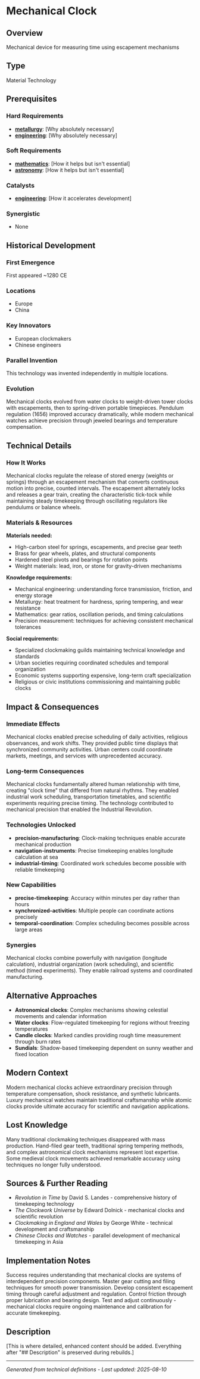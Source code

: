 # Mechanical Clock

## Overview
Mechanical device for measuring time using escapement mechanisms

## Type
Material Technology

## Prerequisites

### Hard Requirements
- **[metallurgy](../metallurgy/README.md)**: [Why absolutely necessary]
- **[engineering](../engineering/README.md)**: [Why absolutely necessary]

### Soft Requirements
- **[mathematics](../mathematics/README.md)**: [How it helps but isn't essential]
- **[astronomy](../astronomy/README.md)**: [How it helps but isn't essential]

### Catalysts
- **[engineering](../engineering/README.md)**: [How it accelerates development]

### Synergistic
- None

## Historical Development

### First Emergence
First appeared ~1280 CE

### Locations
- Europe
- China

### Key Innovators
- European clockmakers
- Chinese engineers

### Parallel Invention
This technology was invented independently in multiple locations.

### Evolution
Mechanical clocks evolved from water clocks to weight-driven tower clocks with escapements, then to spring-driven portable timepieces. Pendulum regulation (1656) improved accuracy dramatically, while modern mechanical watches achieve precision through jeweled bearings and temperature compensation.

## Technical Details

### How It Works
Mechanical clocks regulate the release of stored energy (weights or springs) through an escapement mechanism that converts continuous motion into precise, counted intervals. The escapement alternately locks and releases a gear train, creating the characteristic tick-tock while maintaining steady timekeeping through oscillating regulators like pendulums or balance wheels.

### Materials & Resources
**Materials needed:**
- High-carbon steel for springs, escapements, and precise gear teeth
- Brass for gear wheels, plates, and structural components
- Hardened steel pivots and bearings for rotation points
- Weight materials: lead, iron, or stone for gravity-driven mechanisms

**Knowledge requirements:**
- Mechanical engineering: understanding force transmission, friction, and energy storage
- Metallurgy: heat treatment for hardness, spring tempering, and wear resistance
- Mathematics: gear ratios, oscillation periods, and timing calculations
- Precision measurement: techniques for achieving consistent mechanical tolerances

**Social requirements:**
- Specialized clockmaking guilds maintaining technical knowledge and standards
- Urban societies requiring coordinated schedules and temporal organization
- Economic systems supporting expensive, long-term craft specialization
- Religious or civic institutions commissioning and maintaining public clocks

## Impact & Consequences

### Immediate Effects
Mechanical clocks enabled precise scheduling of daily activities, religious observances, and work shifts. They provided public time displays that synchronized community activities. Urban centers could coordinate markets, meetings, and services with unprecedented accuracy.

### Long-term Consequences
Mechanical clocks fundamentally altered human relationship with time, creating "clock time" that differed from natural rhythms. They enabled industrial work scheduling, transportation timetables, and scientific experiments requiring precise timing. The technology contributed to mechanical precision that enabled the Industrial Revolution.

### Technologies Unlocked
- **precision-manufacturing**: Clock-making techniques enable accurate mechanical production
- **navigation-instruments**: Precise timekeeping enables longitude calculation at sea
- **industrial-timing**: Coordinated work schedules become possible with reliable timekeeping

### New Capabilities
- **precise-timekeeping**: Accuracy within minutes per day rather than hours
- **synchronized-activities**: Multiple people can coordinate actions precisely
- **temporal-coordination**: Complex scheduling becomes possible across large areas

### Synergies
Mechanical clocks combine powerfully with navigation (longitude calculation), industrial organization (work scheduling), and scientific method (timed experiments). They enable railroad systems and coordinated manufacturing.

## Alternative Approaches
- **Astronomical clocks**: Complex mechanisms showing celestial movements and calendar information
- **Water clocks**: Flow-regulated timekeeping for regions without freezing temperatures
- **Candle clocks**: Marked candles providing rough time measurement through burn rates
- **Sundials**: Shadow-based timekeeping dependent on sunny weather and fixed location

## Modern Context
Modern mechanical clocks achieve extraordinary precision through temperature compensation, shock resistance, and synthetic lubricants. Luxury mechanical watches maintain traditional craftsmanship while atomic clocks provide ultimate accuracy for scientific and navigation applications.

## Lost Knowledge
Many traditional clockmaking techniques disappeared with mass production. Hand-filed gear teeth, traditional spring tempering methods, and complex astronomical clock mechanisms represent lost expertise. Some medieval clock movements achieved remarkable accuracy using techniques no longer fully understood.

## Sources & Further Reading
- *Revolution in Time* by David S. Landes - comprehensive history of timekeeping technology
- *The Clockwork Universe* by Edward Dolnick - mechanical clocks and scientific revolution
- *Clockmaking in England and Wales* by George White - technical development and craftsmanship
- *Chinese Clocks and Watches* - parallel development of mechanical timekeeping in Asia

## Implementation Notes
Success requires understanding that mechanical clocks are systems of interdependent precision components. Master gear cutting and filing techniques for smooth power transmission. Develop consistent escapement timing through careful adjustment and regulation. Control friction through proper lubrication and bearing design. Test and adjust continuously - mechanical clocks require ongoing maintenance and calibration for accurate timekeeping.

## Description










[This is where detailed, enhanced content should be added. Everything after "## Description" is preserved during rebuilds.]

---
*Generated from technical definitions - Last updated: 2025-08-10*
